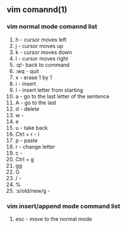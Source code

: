 ## vim comannd(1)

### vim normal mode comannd list

1. h - cursor moves left
1. j - cursor moves up
1. k - cursor moves down
1. l - cursor moves right
1. :q!- back to command
1. :wq - quit
1. x - erase 1 by 1
1. i - insert 
1. I - insert letter from starting
1. a - go to the last letter of the sentence
1. A - go to the last 
1. d - delete
1. w - 
1. e
1. u - take back
1. Ctrl + r - i
1. p - paste
1. r - change letter
1. c - 
1. Ctrl + g
1. gg
1. G
1. / - 
1. % 
1. :s/old/new/g - 

### vim insert/append mode command list

1. esc - move to the normal mode
